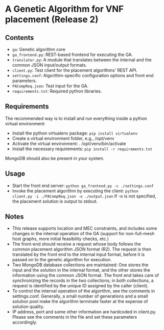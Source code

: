 # A Genetic Algorithm for VNF placement (Release 2)

## Contents
- `ga`: Genetic algorithm core
- `ga_frontend.py`: REST-based frontend for executing the GA.
- `translator.py`: A module that translates between the internal and the common JSON input/output formats.
- `client.py`: Test client for the placement algorithms' REST API.
- `settings.conf`: Algorithm-specific configuration options and front end parameters.
- `PACompReq.json`: Test input for the GA.
- `requirements.txt`: Required python libraries.


## Requirements
The recommended way is to install and run everything inside a python virtual environment:

- Install the python virtualenv package: `pip install virtualenv`
- Create a virtual environment folder, e.g., /opt/venv
- Activate the virtual environment: . /opt/venv/bin/activate
- Install the necessary requirements: `pip install -r requirements.txt`

MongoDB should also be present in your system.


## Usage
- Start the front end server: `python ga_frontend.py -c ./settings.conf`
- Invoke the placement algorithm by executing the client: `python client.py -i ./PACompReq.json -o ./output.json`
If -o is not specified, the placement solution is output to stdout.


## Notes
- This release supports location and MEC constraints, and includes some changes in the internal operation of the GA (support for non-full-mesh host graphs, more initial feasibility checks, etc.)
- The front-end should receive a request whose body follows the common placement algorithm JSON format (R2). The request
is then translated by the front end to the internal input format, before it is passed on to the genetic algorithm
for execution.
- Two MongoDB database collections are maintained: One stores the input and the solution in the internal format,
and the other stores the information using the common JSON format. The front end takes care of synchronizing the 
records in the two collections; in both collections, a request is identified by the unique ID assigned by the caller (client).
- To control the internal operation of the algorithm, see the comments in settings.conf. Generally, a small
number of generations and a small solution pool make the algorithm terminate faster at the expense of solution quality.
- IP address, port and some other information are hardcoded in client.py. Please see the comments in the file
and set these parameters accordingly.

